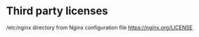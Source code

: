 # Third party licenses

/etc/nginx directory
from Nginx configuration file
https://nginx.org/LICENSE

